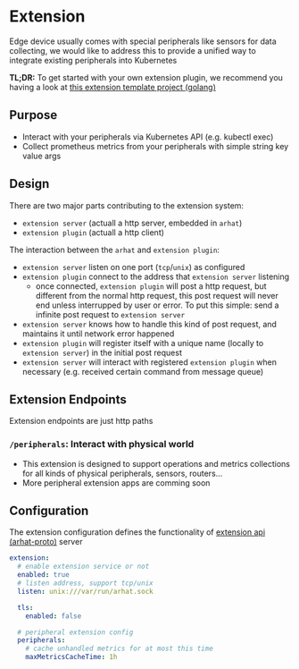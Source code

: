 # Extension

Edge device usually comes with special peripherals like sensors for data collecting, we would like to address this to provide a unified way to integrate existing peripherals into Kubernetes

__TL;DR:__ To get started with your own extension plugin, we recommend you having a look at [this extension template project (golang)](https://github.com/arhat-dev/template-arhat-ext-go)

## Purpose

- Interact with your peripherals via Kubernetes API (e.g. kubectl exec)
- Collect prometheus metrics from your peripherals with simple string key value args

## Design

There are two major parts contributing to the extension system:

- `extension server` (actuall a http server, embedded in `arhat`)
- `extension plugin` (actuall a http client)

The interaction between the `arhat` and `extension plugin`:

- `extension server` listen on one port (`tcp`/`unix`) as configured
- `extension plugin` connect to the address that `extension server` listening
  - once connected, `extension plugin` will post a http request, but different from the normal http request, this post request will never end unless interrupped by user or error. To put this simple: send a infinite post request to `extension server`
- `extension server` knows how to handle this kind of post request, and maintains it until network error happened
- `extension plugin` will register itself with a unique name (locally to `extension server`) in the initial post request
- `extension server` will interact with registered `extension plugin` when necessary (e.g. received certain command from message queue)

## Extension Endpoints

Extension endpoints are just http paths

### `/peripherals`: Interact with physical world

- This extension is designed to support operations and metrics collections for all kinds of physical peripherals, sensors, routers...
- More peripheral extension apps are comming soon

## Configuration

The extension configuration defines the functionality of [extension api (arhat-proto)](https://github.com/arhat-dev/arhat-proto) server

```yaml
extension:
  # enable extension service or not
  enabled: true
  # listen address, support tcp/unix
  listen: unix:///var/run/arhat.sock

  tls:
    enabled: false

  # peripheral extension config
  peripherals:
    # cache unhandled metrics for at most this time
    maxMetricsCacheTime: 1h
```
